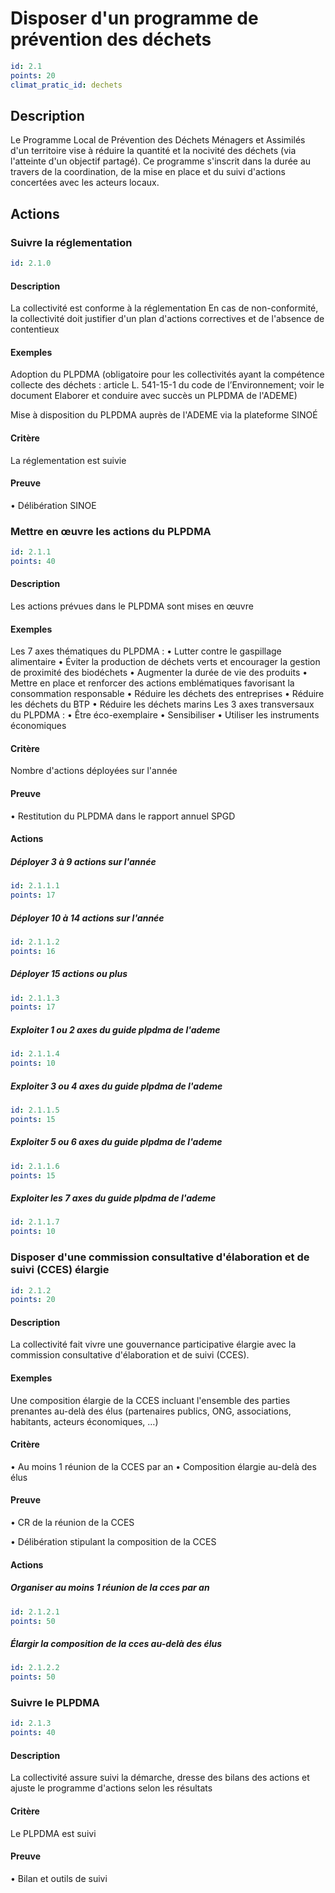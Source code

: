 # Disposer d'un programme de prévention des déchets
```yaml
id: 2.1
points: 20
climat_pratic_id: dechets
```
## Description
Le Programme Local de Prévention des Déchets Ménagers et Assimilés d'un territoire vise à réduire la quantité et la nocivité des déchets (via l'atteinte d'un objectif partagé). Ce programme s'inscrit dans la durée au travers de la coordination, de la mise en place et du suivi d'actions concertées avec les acteurs locaux.

## Actions
### Suivre la réglementation
```yaml
id: 2.1.0
```
#### Description
La collectivité est conforme à la réglementation
En cas de non-conformité, la collectivité doit justifier d'un plan d'actions correctives et de l'absence de contentieux

#### Exemples
Adoption du PLPDMA (obligatoire pour les collectivités ayant la compétence collecte des déchets : article L. 541-15-1 du code de l’Environnement; voir le document Elaborer et conduire avec succès un PLPDMA de l'ADEME)

Mise à disposition du PLPDMA auprès de l'ADEME via la plateforme SINOÉ

#### Critère
La réglementation est suivie

#### Preuve
• Délibération SINOE


### Mettre en œuvre les actions du PLPDMA
```yaml
id: 2.1.1
points: 40
```
#### Description
Les actions prévues dans le PLPDMA sont mises en œuvre

#### Exemples
Les 7 axes thématiques du PLPDMA :
• Lutter contre le gaspillage alimentaire
• Éviter la production de déchets verts et encourager la gestion de proximité des biodéchets
• Augmenter la durée de vie des produits
• Mettre en place et renforcer des actions emblématiques favorisant la consommation responsable
• Réduire les déchets des entreprises
• Réduire les déchets du BTP
• Réduire les déchets marins
Les 3 axes transversaux du PLPDMA :
• Être éco-exemplaire
• Sensibiliser
• Utiliser les instruments économiques

#### Critère
Nombre d'actions déployées sur l'année

#### Preuve
• Restitution du PLPDMA dans le rapport annuel SPGD

#### Actions
##### Déployer 3 à 9 actions sur l'année
```yaml
id: 2.1.1.1
points: 17
```

##### Déployer 10 à 14 actions sur l'année
```yaml
id: 2.1.1.2
points: 16
```

##### Déployer 15 actions ou plus
```yaml
id: 2.1.1.3
points: 17
```

##### Exploiter 1 ou 2 axes du guide plpdma de l'ademe
```yaml
id: 2.1.1.4
points: 10
```

##### Exploiter 3 ou 4 axes du guide plpdma de l'ademe
```yaml
id: 2.1.1.5
points: 15
```

##### Exploiter 5 ou 6 axes du guide plpdma de l'ademe
```yaml
id: 2.1.1.6
points: 15
```

##### Exploiter les 7 axes du guide plpdma de l'ademe
```yaml
id: 2.1.1.7
points: 10
```


### Disposer d'une commission consultative d'élaboration et de suivi (CCES) élargie
```yaml
id: 2.1.2
points: 20
```
#### Description
La collectivité fait vivre une gouvernance participative élargie avec la commission consultative d'élaboration et de suivi (CCES).

#### Exemples
Une composition élargie de la CCES incluant l'ensemble des parties prenantes au-delà des élus (partenaires publics, ONG, associations, habitants, acteurs économiques, …)

#### Critère
• Au moins 1 réunion de la CCES par an
• Composition élargie au-delà des élus

#### Preuve
• CR de la réunion de la CCES

• Délibération stipulant la composition de la CCES

#### Actions
##### Organiser au moins 1 réunion de la cces par an
```yaml
id: 2.1.2.1
points: 50
```

##### Élargir la composition de la cces au-delà des élus
```yaml
id: 2.1.2.2
points: 50
```


### Suivre le PLPDMA
```yaml
id: 2.1.3
points: 40
```
#### Description
La collectivité assure suivi la démarche, dresse des bilans des actions et ajuste le programme d'actions selon les résultats

#### Critère
Le PLPDMA est suivi

#### Preuve
• Bilan et outils de suivi


